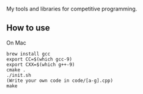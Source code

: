 My tools and libraries for competitive programming.

## How to use

On Mac

```
brew install gcc
export CC=$(which gcc-9)
export CXX=$(which g++-9)
cmake .
./init.sh
(Write your own code in code/[a-g].cpp)
make
```

